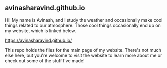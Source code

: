 ## avinasharavind.github.io

Hi! My name is Avinash, and I study the weather and occasionally make cool things related to our atmosphere.
Those cool things occasionally end up on my website, which is linked below.

https://avinasharavind.github.io/

This repo holds the files for the main page of my website.
There's not much else here, but you're welcome to visit the website to learn more about me or check out
some of the stuff I've made!
